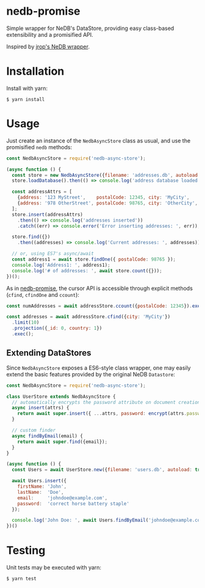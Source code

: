 nedb-promise
============
Simple wrapper for NeDB's DataStore, providing easy class-based extensibility and a promisified API.

Inspired by [jrop's NeDB wrapper](https://github.com/jrop/nedb-promise).

Installation
============
Install with yarn:

`$ yarn install`


Usage
=====
Just create an instance of the `NedbAsyncStore` class as usual, and use the promisified `nedb` methods:
```javascript
const NedbAsyncStore = require('nedb-async-store');

(async function () {
  const store = new NedbAsyncStore({filename: 'addresses.db', autoload: false});
  store.loadDatabase().then(() => console.log('address database loaded'));

  const addressAttrs = [
    {address: '123 MyStreet',    postalCode: 12345, city: 'MyCity',    country: 'MC'},
    {address: '978 OtherStreet', postalCode: 98765, city: 'OtherCity', country: 'OC'}
  ];
  store.insert(addressAttrs)
    .then(() => console.log('addresses inserted'))
    .catch((err) => console.error('Error inserting addresses: ', err));

  store.find({})
    .then((addresses) => console.log('Current addresses: ', addresses));

  // or, using ES7's async/await
  const address1 = await store.findOne({ postalCode: 98765 });
  console.log('Address1: ', address1);
  console.log('# of addresses: ', await store.count({}));
})();
```

As in [nedb-promise](https://github.com/jrop/nedb-promise), the cursor API is
accessible through explicit methods (`cfind`, `cfindOne` and `ccount`):
```javascript
const numAddresses = await addressStore.ccount({postalCode: 12345}).exec();

const addresses = await addressStore.cfind({city: 'MyCity'})
  .limit(10)
  .projection({_id: 0, country: 1})
  .exec();
```

## Extending DataStores
Since `NedbAsyncStore` exposes a ES6-style class wrapper, one may easily extend
the basic features provided by the original NeDB `Datastore`:

```javascript
const NedbAsyncStore = require('nedb-async-store');

class UserStore extends NedbAsyncStore {
  // automatically encrypts the password attribute on document creation
  async insert(attrs) {
    return await super.insert({ ...attrs, password: encrypt(attrs.password) });
  }

  // custom finder
  async findByEmail(email) {
    return await super.find({email});
  }
}

(async function () {
  const Users = await UserStore.new({filename: 'users.db', autoload: true});

  await Users.insert({
    firstName: 'John',
    lastName:  'Doe',
    email:     'johndoe@example.com',
    password:  'correct horse battery staple'
  });

  console.log('John Doe: ', await Users.findByEmail('johndoe@example.com'));
})()
```


Testing
=======
Unit tests may be executed with yarn:

```bash
$ yarn test
```
